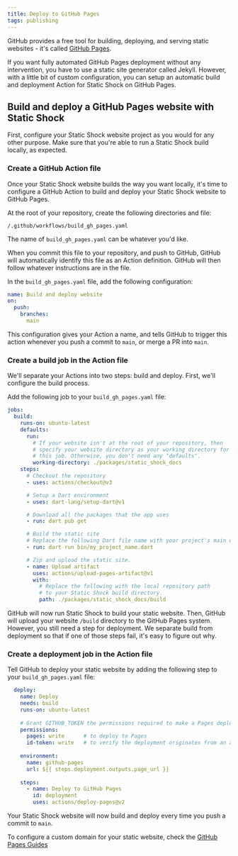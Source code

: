 ```yaml
---
title: Deploy to GitHub Pages
tags: publishing
---
```

GitHub provides a free tool for building, deploying, and serving static websites - it's called
[GitHub Pages](https://pages.github.com/).

If you want fully automated GitHub Pages deployment without any intervention, you have to use a
static site generator called Jekyll. However, with a little bit of custom configuration, you can
setup an automatic build and deployment Action for Static Shock on GitHub Pages.

## Build and deploy a GitHub Pages website with Static Shock
First, configure your Static Shock website project as you would for any other purpose. Make sure
that you're able to run a Static Shock build locally, as expected.

### Create a GitHub Action file
Once your Static Shock website builds the way you want locally, it's time to configure a GitHub Action
to build and deploy your Static Shock website to GitHub Pages.

At the root of your repository, create the following directories and file:

    /.github/workflows/build_gh_pages.yaml

The name of `build_gh_pages.yaml` can be whatever you'd like.

When you commit this file to your repository, and push to GitHub, GitHub will automatically identify
this file as an Action definition. GitHub will then follow whatever instructions are in the file.

In the `build_gh_pages.yaml` file, add the following configuration:

```yaml
name: Build and deploy website
on:
  push:
    branches:
      main
```

This configuration gives your Action a name, and tells GitHub to trigger this action whenever you
push a commit to `main`, or merge a PR into `main`.

### Create a build job in the Action file
We'll separate your Actions into two steps: build and deploy. First, we'll configure the build
process.

Add the following job to your `build_gh_pages.yaml` file:

```yaml
jobs:
  build:
    runs-on: ubuntu-latest
    defaults:
      run:
        # If your website isn't at the root of your repository, then
        # specify your website directory as your working directory for
        # this job. Otherwise, you don't need any "defaults".
        working-directory: ./packages/static_shock_docs
    steps:
      # Checkout the repository
      - uses: actions/checkout@v3

      # Setup a Dart environment
      - uses: dart-lang/setup-dart@v1

      # Download all the packages that the app uses
      - run: dart pub get

      # Build the static site
      # Replace the following Dart file name with your project's main executable.
      - run: dart run bin/my_project_name.dart

      # Zip and upload the static site.
      - name: Upload artifact
        uses: actions/upload-pages-artifact@v1
        with:
          # Replace the following with the local repository path
          # to your Static Shock build directory.
          path: ./packages/static_shock_docs/build
```

GitHub will now run Static Shock to build your static website. Then, GitHub will upload your website
`/build` directory to the GitHub Pages system. However, you still need a step for deployment. We
separate build from deployment so that if one of those steps fail, it's easy to figure out why.

### Create a deployment job in the Action file
Tell GitHub to deploy your static website by adding the following step to your `build_gh_pages.yaml` 
file:

```yaml
  deploy:
    name: Deploy
    needs: build
    runs-on: ubuntu-latest
    
    # Grant GITHUB_TOKEN the permissions required to make a Pages deployment
    permissions:
      pages: write      # to deploy to Pages
      id-token: write   # to verify the deployment originates from an appropriate source
    
    environment:
      name: github-pages
      url: ${{ steps.deployment.outputs.page_url }}
    
    steps:
      - name: Deploy to GitHub Pages
        id: deployment
        uses: actions/deploy-pages@v2
```

Your Static Shock website will now build and deploy every time you push a commit to `main`.

To configure a custom domain for your static website, check the [GitHub Pages Guides](https://docs.github.com/en/pages/configuring-a-custom-domain-for-your-github-pages-site)
